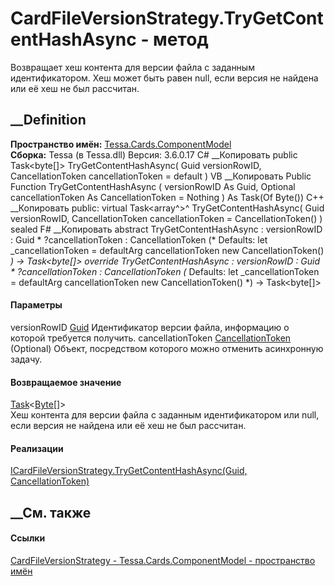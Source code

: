 # CardFileVersionStrategy.TryGetContentHashAsync - метод
Возвращает хеш контента для версии файла с заданным идентификатором. Хеш может
быть равен null, если версия не найдена или её хеш не был рассчитан.
## __Definition
 **Пространство имён:**
[Tessa.Cards.ComponentModel](N_Tessa_Cards_ComponentModel.htm)  
 **Сборка:** Tessa (в Tessa.dll) Версия: 3.6.0.17
C# __Копировать
     public Task<byte[]> TryGetContentHashAsync(
    	Guid versionRowID,
    	CancellationToken cancellationToken = default
    )
VB __Копировать
     Public Function TryGetContentHashAsync ( 
    	versionRowID As Guid,
    	Optional cancellationToken As CancellationToken = Nothing
    ) As Task(Of Byte())
C++ __Копировать
     public:
    virtual Task<array<unsigned char>^>^ TryGetContentHashAsync(
    	Guid versionRowID, 
    	CancellationToken cancellationToken = CancellationToken()
    ) sealed
F# __Копировать
     abstract TryGetContentHashAsync : 
            versionRowID : Guid * 
            ?cancellationToken : CancellationToken 
    (* Defaults:
            let _cancellationToken = defaultArg cancellationToken new CancellationToken()
    *)
    -> Task<byte[]> 
    override TryGetContentHashAsync : 
            versionRowID : Guid * 
            ?cancellationToken : CancellationToken 
    (* Defaults:
            let _cancellationToken = defaultArg cancellationToken new CancellationToken()
    *)
    -> Task<byte[]> 
#### Параметры
versionRowID [Guid](https://learn.microsoft.com/dotnet/api/system.guid)
    Идентификатор версии файла, информацию о которой требуется получить.
cancellationToken
[CancellationToken](https://learn.microsoft.com/dotnet/api/system.threading.cancellationtoken)
(Optional)
    Объект, посредством которого можно отменить асинхронную задачу.
#### Возвращаемое значение
[Task](https://learn.microsoft.com/dotnet/api/system.threading.tasks.task-1)<[Byte](https://learn.microsoft.com/dotnet/api/system.byte)[]>  
Хеш контента для версии файла с заданным идентификатором или null, если версия
не найдена или её хеш не был рассчитан.
#### Реализации
[ICardFileVersionStrategy.TryGetContentHashAsync(Guid,
CancellationToken)](M_Tessa_Cards_ComponentModel_ICardFileVersionStrategy_TryGetContentHashAsync.htm)  
##  __См. также
#### Ссылки
[CardFileVersionStrategy -
](T_Tessa_Cards_ComponentModel_CardFileVersionStrategy.htm)
[Tessa.Cards.ComponentModel - пространство
имён](N_Tessa_Cards_ComponentModel.htm)
